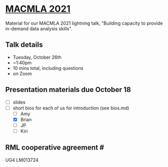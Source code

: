 # [MACMLA 2021](https://macmla.org/mac-2021-virtual-conference-updates/)

Material for our MACMLA 2021 lightning talk, "Building capacity to provide in-demand data analysis skills".

## Talk details

- Tuesday, October 26th
- ~1:40pm
- 10 mins total, including questions
- on Zoom

## Presentation materials due October 18

- [ ] slides
- [ ] short bios for each of us for introduction (see bios.md)
  - [ ] Amy
  - [x] Brian
  - [ ] JP
  - [ ] Kiri

## RML cooperative agreement \#

UG4 LM013724
